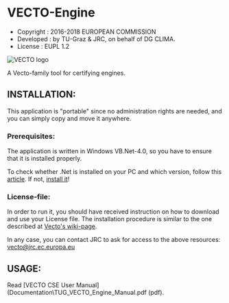 VECTO-Engine
============
  * Copyright : 2016-2018 EUROPEAN COMMISSION
  * Developed : by TU-Graz & JRC, on behalf of DG CLIMA.
  * License   : EUPL 1.2

![VECTO logo](VECTO-Engine\Resources\VECTOlarge.png   "VECTO logo")

A Vecto-family tool for certifying engines.


## INSTALLATION:
This application is "portable" since no administration rights are needed, 
and you can simply copy and move it anywhere.

### Prerequisites:
The application is written in Windows VB.Net-4.0, so you have to ensure 
that it is installed properly.

To check whether .Net is installed on your PC and which version, 
follow this [article](http://support.microsoft.com/kb/318785/en-us).
If not, [install it](http://msdn.microsoft.com/en-us/library/vstudio/5a4x27ek%28v=vs.100%29.aspx)!



### License-file:
In order to run it, you should have received instruction on how to download 
and use your License file.  The installation procedure is similar to the one
described at [Vecto's wiki-page](https://webgate.ec.europa.eu/CITnet/confluence/display/VECTO/Installation+instructions).

In any case, you can contact JRC to ask for access to the above resources: 
    vecto@jrc.ec.europa.eu



## USAGE:
Read [VECTO CSE User Manual](Documentation\TUG_VECTO_Engine_Manual.pdf (pdf).
